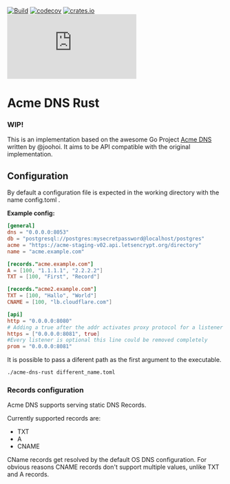 [![Build](https://github.com/conblem/acme-dns-rust/workflows/Rust/badge.svg)](https://github.com/conblem/acme-dns-rust/actions)
[![codecov](https://codecov.io/gh/conblem/acme-dns-rust/branch/dev/graph/badge.svg)](https://codecov.io/gh/conblem/acme-dns-rust)
[![crates.io](https://img.shields.io/crates/v/acme-dns-rust)](https://crates.io/crates/acme-dns-rust)
![Cache Size](https://byob.yarr.is/conblem/acme-dns-rust/size/shields/shields.json)

# Acme DNS Rust
### WIP!

This is an implementation based on the awesome Go Project [Acme DNS](https://github.com/joohoi/acme-dns) written by @joohoi.
It aims to be API compatible with the original implementation.

## Configuration
By default a configuration file is expected in the working directory with the name config.toml .

**Example config:**
```toml
[general]
dns = "0.0.0.0:8053"
db = "postgresql://postgres:mysecretpassword@localhost/postgres"
acme = "https://acme-staging-v02.api.letsencrypt.org/directory"
name = "acme.example.com"

[records."acme.example.com"]
A = [100, "1.1.1.1", "2.2.2.2"]
TXT = [100, "First", "Record"]

[records."acme2.example.com"]
TXT = [100, "Hallo", "World"]
CNAME = [100, "lb.cloudflare.com"]

[api]
http = "0.0.0.0:8080"
# Adding a true after the addr activates proxy protocol for a listener
https = ["0.0.0.0:8081", true]
#Every listener is optional this line could be removed completely
prom = "0.0.0.0:8081"
```

It is possible to pass a diferent path as the first argument to the executable.
```bash
./acme-dns-rust different_name.toml
```

### Records configuration
Acme DNS supports serving static DNS Records.

Currently supported records are:
* TXT
* A
* CNAME

CName records get resolved by the default OS DNS configuration.
For obvious reasons CNAME records don't support multiple values, unlike TXT and A records.